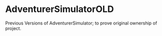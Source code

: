 # AdventurerSimulatorOLD
Previous Versions of AdventurerSimulator; to prove original ownership of project.
